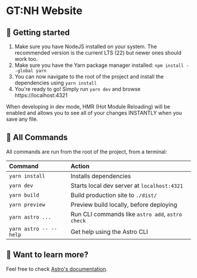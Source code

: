 # GT:NH Website

## 🚀 Getting started

1. Make sure you have NodeJS installed on your system. The recommended version is the current LTS (22) but newer ones should work too.
2. Make sure you have the Yarn package manager installed: `npm install --global yarn`
3. You can now navigate to the root of the project and install the dependencies using `yarn install`
4. You're ready to go! Simply run `yarn dev` and browse https://localhost:4321

When developing in dev mode, HMR (Hot Module Reloading) will be enabled and allows you to see all of your changes INSTANTLY when you save any file.

## 🧞 All Commands

All commands are run from the root of the project, from a terminal:

| Command                | Action                                           |
| :--------------------- | :----------------------------------------------- |
| `yarn install`         | Installs dependencies                            |
| `yarn dev`             | Starts local dev server at `localhost:4321`      |
| `yarn build`           | Build production site to `./dist/`               |
| `yarn preview`         | Preview build locally, before deploying          |
| `yarn astro ...`       | Run CLI commands like `astro add`, `astro check` |
| `yarn astro -- --help` | Get help using the Astro CLI                     |

## 👀 Want to learn more?

Feel free to check [Astro's documentation](https://docs.astro.build).
